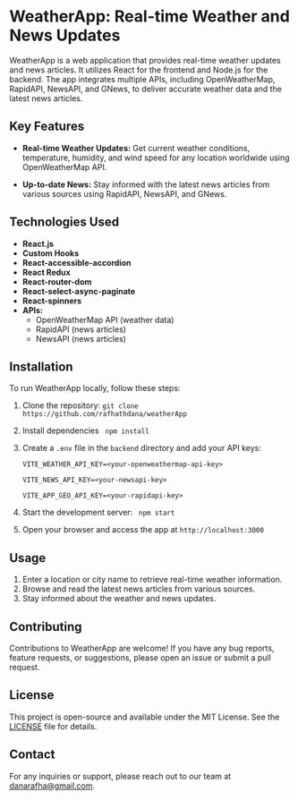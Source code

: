 # WeatherApp: Real-time Weather and News Updates

WeatherApp is a web application that provides real-time weather updates and news articles. It utilizes React for the frontend and Node.js for the backend. The app integrates multiple APIs, including OpenWeatherMap, RapidAPI, NewsAPI, and GNews, to deliver accurate weather data and the latest news articles.

## Key Features

- **Real-time Weather Updates:** Get current weather conditions, temperature, humidity, and wind speed for any location worldwide using OpenWeatherMap API.

- **Up-to-date News:** Stay informed with the latest news articles from various sources using RapidAPI, NewsAPI, and GNews.

## Technologies Used

- **React.js** 
- **Custom Hooks**
- **React-accessible-accordion**
- **React Redux**
- **React-router-dom**
- **React-select-async-paginate**
- **React-spinners**
- **APIs:**
  - OpenWeatherMap API (weather data)
  - RapidAPI (news articles)
  - NewsAPI (news articles)

## Installation

To run WeatherApp locally, follow these steps:

1. Clone the repository: `git clone https://github.com/rafhathdana/weatherApp`
2. Install dependencies ` npm install`
3. Create a `.env` file in the `backend` directory and add your API keys:
   

    `VITE_WEATHER_API_KEY=<your-openweathermap-api-key>`
   
   `VITE_NEWS_API_KEY=<your-newsapi-key>`
    
    `VITE_APP_GEO_API_KEY=<your-rapidapi-key>`
5. Start the development server: ` npm start`
6. Open your browser and access the app at `http://localhost:3000`

## Usage

1. Enter a location or city name to retrieve real-time weather information.
2. Browse and read the latest news articles from various sources.
3. Stay informed about the weather and news updates.

## Contributing

Contributions to WeatherApp are welcome! If you have any bug reports, feature requests, or suggestions, please open an issue or submit a pull request.

## License

This project is open-source and available under the MIT License. See the [LICENSE](LICENSE) file for details.

## Contact

For any inquiries or support, please reach out to our team at [danarafha@gmail.com](mailto:danarafha@gmail.com).
